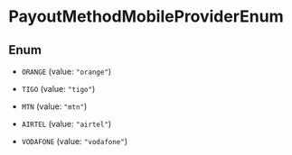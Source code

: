 

# PayoutMethodMobileProviderEnum

## Enum


* `ORANGE` (value: `"orange"`)

* `TIGO` (value: `"tigo"`)

* `MTN` (value: `"mtn"`)

* `AIRTEL` (value: `"airtel"`)

* `VODAFONE` (value: `"vodafone"`)



